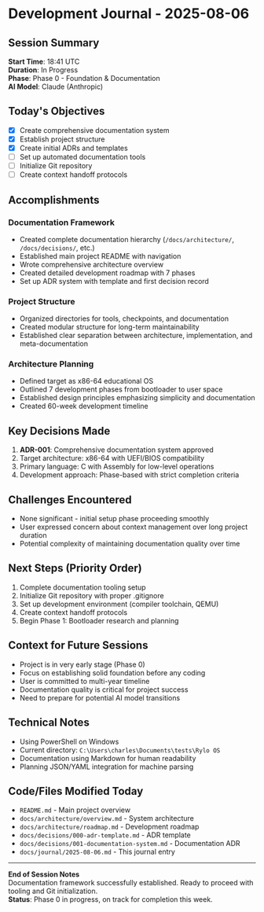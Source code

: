 # Development Journal - 2025-08-06

## Session Summary
**Start Time**: 18:41 UTC  
**Duration**: In Progress  
**Phase**: Phase 0 - Foundation & Documentation  
**AI Model**: Claude (Anthropic)

## Today's Objectives
- [x] Create comprehensive documentation system
- [x] Establish project structure
- [x] Create initial ADRs and templates
- [ ] Set up automated documentation tools
- [ ] Initialize Git repository
- [ ] Create context handoff protocols

## Accomplishments

### Documentation Framework
- Created complete documentation hierarchy (`/docs/architecture/`, `/docs/decisions/`, etc.)
- Established main project README with navigation
- Wrote comprehensive architecture overview
- Created detailed development roadmap with 7 phases
- Set up ADR system with template and first decision record

### Project Structure
- Organized directories for tools, checkpoints, and documentation
- Created modular structure for long-term maintainability
- Established clear separation between architecture, implementation, and meta-documentation

### Architecture Planning
- Defined target as x86-64 educational OS
- Outlined 7 development phases from bootloader to user space
- Established design principles emphasizing simplicity and documentation
- Created 60-week development timeline

## Key Decisions Made
1. **ADR-001**: Comprehensive documentation system approved
2. Target architecture: x86-64 with UEFI/BIOS compatibility
3. Primary language: C with Assembly for low-level operations
4. Development approach: Phase-based with strict completion criteria

## Challenges Encountered
- None significant - initial setup phase proceeding smoothly
- User expressed concern about context management over long project duration
- Potential complexity of maintaining documentation quality over time

## Next Steps (Priority Order)
1. Complete documentation tooling setup
2. Initialize Git repository with proper .gitignore
3. Set up development environment (compiler toolchain, QEMU)
4. Create context handoff protocols
5. Begin Phase 1: Bootloader research and planning

## Context for Future Sessions
- Project is in very early stage (Phase 0)
- Focus on establishing solid foundation before any coding
- User is committed to multi-year timeline
- Documentation quality is critical for project success
- Need to prepare for potential AI model transitions

## Technical Notes
- Using PowerShell on Windows
- Current directory: `C:\Users\charles\Documents\tests\Rylo OS`
- Documentation using Markdown for human readability
- Planning JSON/YAML integration for machine parsing

## Code/Files Modified Today
- `README.md` - Main project overview
- `docs/architecture/overview.md` - System architecture
- `docs/architecture/roadmap.md` - Development roadmap
- `docs/decisions/000-adr-template.md` - ADR template
- `docs/decisions/001-documentation-system.md` - Documentation ADR
- `docs/journal/2025-08-06.md` - This journal entry

---
**End of Session Notes**  
Documentation framework successfully established. Ready to proceed with tooling and Git initialization.  
**Status**: Phase 0 in progress, on track for completion this week.

